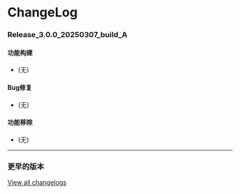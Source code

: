 # ChangeLog

### Release_3.0.0_20250307_build_A

#### 功能构建

- (无)

#### Bug修复

- (无)

#### 功能移除

- (无)

---

### 更早的版本

[View all changelogs](./changelogs)
